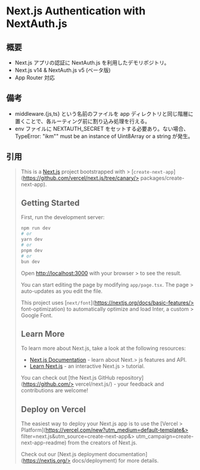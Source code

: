 # Next.js Authentication with NextAuth.js

## 概要

- Next.js アプリの認証に NextAuth.js を利用したデモリポジトリ。
- Next.js v14 & NextAuth.js v5 (ベータ版)
- App Router 対応

## 備考

- middleware.{js,ts} という名前のファイルを app ディレクトリと同じ階層に置くことで、各ルーティング前に割り込み処理を行える。
- env ファイルに NEXTAUTH_SECRET をセットする必要あり。ない場合、TypeError: "ikm"" must be an instance of Uint8Array or a string が発生。

## 引用

> This is a [Next.js](https://nextjs.org/) project bootstrapped with > [`create-next-app`](https://github.com/vercel/next.js/tree/canary/> packages/create-next-app).
> 
> ## Getting Started
> 
> First, run the development server:
> 
> ```bash
> npm run dev
> # or
> yarn dev
> # or
> pnpm dev
> # or
> bun dev
> ```
> 
> Open [http://localhost:3000](http://localhost:3000) with your browser > to see the result.
> 
> You can start editing the page by modifying `app/page.tsx`. The page > auto-updates as you edit the file.
> 
> This project uses [`next/font`](https://nextjs.org/docs/basic-features/> font-optimization) to automatically optimize and load Inter, a custom > Google Font.
> 
> ## Learn More
> 
> To learn more about Next.js, take a look at the following resources:
> 
> - [Next.js Documentation](https://nextjs.org/docs) - learn about Next.> js features and API.
> - [Learn Next.js](https://nextjs.org/learn) - an interactive Next.js > tutorial.
> 
> You can check out [the Next.js GitHub repository](https://github.com/> vercel/next.js/) - your feedback and contributions are welcome!
> 
> ## Deploy on Vercel
> 
> The easiest way to deploy your Next.js app is to use the [Vercel > Platform](https://vercel.com/new?utm_medium=default-template&> filter=next.js&utm_source=create-next-app&> utm_campaign=create-next-app-readme) from the creators of Next.js.
> 
> Check out our [Next.js deployment documentation](https://nextjs.org/> docs/deployment) for more details.
> 